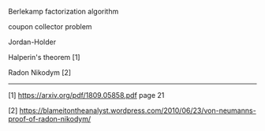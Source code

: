 Berlekamp factorization algorithm

coupon collector problem

Jordan-Holder

Halperin's theorem [1]

Radon Nikodym [2]


----------------------------------------------------------------
[1] https://arxiv.org/pdf/1809.05858.pdf page 21

[2] https://blameitontheanalyst.wordpress.com/2010/06/23/von-neumanns-proof-of-radon-nikodym/

